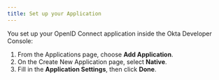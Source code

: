 ```yaml
---
title: Set up your Application
---
```


You set up your OpenID Connect application inside the Okta Developer Console:

1. From the Applications page, choose **Add Application**.
2. On the Create New Application page, select **Native**.
3. Fill in the **Application Settings**, then click **Done**.

<NextSectionLink/>
